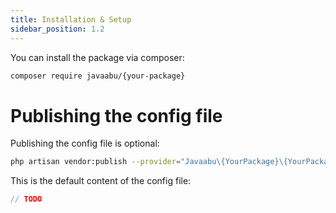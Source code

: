 ```yaml
---
title: Installation & Setup
sidebar_position: 1.2
---
```


You can install the package via composer:

```bash
composer require javaabu/{your-package}
```

# Publishing the config file

Publishing the config file is optional:

```bash
php artisan vendor:publish --provider="Javaabu\{YourPackage}\{YourPackage}ServiceProvider" --tag="{your-package}-config"
```

This is the default content of the config file:

```php
// TODO
```
